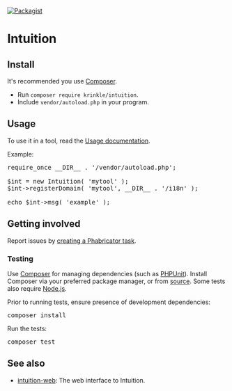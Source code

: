 [![Packagist](https://img.shields.io/packagist/v/krinkle/intuition.svg?style=flat)](https://packagist.org/packages/krinkle/intuition)

# Intuition

## Install

It's recommended you use [Composer](https://getcomposer.org).

* Run `composer require krinkle/intuition`.
* Include `vendor/autoload.php` in your program.

## Usage

To use it in a tool, read the [Usage documentation](./docs/API.md).

Example:

<pre lang="php">
require_once __DIR__ . '/vendor/autoload.php';

$int = new Intuition( 'mytool' );
$int->registerDomain( 'mytool', __DIR__ . '/i18n' );

echo $int->msg( 'example' );
</pre>

## Getting involved

Report issues by [creating a Phabricator task](https://phabricator.wikimedia.org/tag/intuition/).

### Testing

Use [Composer](https://getcomposer.org) for managing dependencies (such as [PHPUnit](https://phpunit.de)). Install Composer via your preferred package manager, or from [source](https://getcomposer.org/download/). Some tests also require [Node.js](https://nodejs.org/).

Prior to running tests, ensure presence of development dependencies:

<pre lang="sh">
composer install
</pre>

Run the tests:

<pre lang="sh">
composer test
</pre>

## See also

* [intuition-web](https://gerrit.wikimedia.org/g/labs/tools/intuition-web): The web interface to Intuition.
